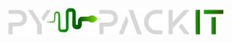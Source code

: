 <picture>
 <source media="(prefers-color-scheme: dark)" srcset="docs/source/_static/img/logo/logo_dark.svg">
 <source media="(prefers-color-scheme: light)" srcset="docs/source/_static/img/logo/logo_light.svg">
 <img alt="YOUR-ALT-TEXT" src="docs/source/_static/img/logo/logo_dark.svg">
</picture>
